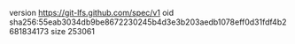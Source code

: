 version https://git-lfs.github.com/spec/v1
oid sha256:55eab3034db9be8672230245b4d3e3b203aedb1078eff0d31fdf4b2681834173
size 253061
